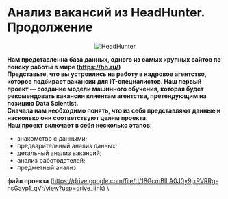 # Анализ вакансий из HeadHunter. Продолжение

<center><img src="https://img.hhcdn.ru/employer-logo/4069248.png" alt="HeadHunter"></center>

**Нам представленна база данных, одного из самых крупных сайтов по поиску работы в мире (https://hh.ru/)\
Представьте, что вы устроились на работу в кадровое агентство, которое подбирает вакансии для IT-специалистов. Наш первый проект — создание модели машинного обучения, которая будет рекомендовать вакансии клиентам агентства, претендующим на позицию Data Scientist.\
Сначала нам
необходимо понять, что из себя представляют данные и насколько они соответствуют целям проекта.\
Наш проект включает в себя несколько этапов**:

- знакомство с данными;
- предварительный анализ данных;
- детальный анализ вакансий;
- анализ работодателей;
- предметный анализ.

**файл проекта** (https://drive.google.com/file/d/18GcmBlLA0J0y9jxRVRRg-hsGavp1_qVr/view?usp=drive_link) \

